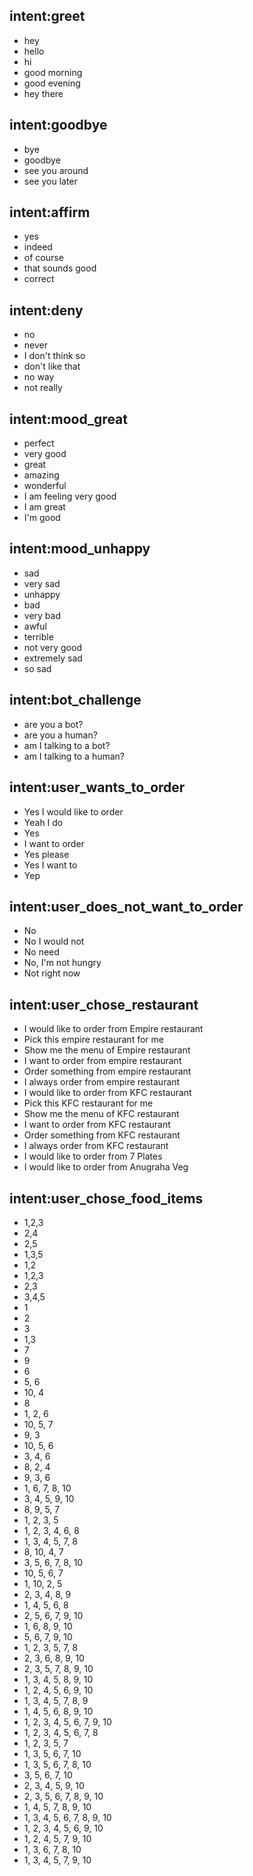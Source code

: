 ## intent:greet
- hey
- hello
- hi
- good morning
- good evening
- hey there

## intent:goodbye
- bye
- goodbye
- see you around
- see you later

## intent:affirm
- yes
- indeed
- of course
- that sounds good
- correct

## intent:deny
- no
- never
- I don't think so
- don't like that
- no way
- not really

## intent:mood_great
- perfect
- very good
- great
- amazing
- wonderful
- I am feeling very good
- I am great
- I'm good

## intent:mood_unhappy
- sad
- very sad
- unhappy
- bad
- very bad
- awful
- terrible
- not very good
- extremely sad
- so sad

## intent:bot_challenge
- are you a bot?
- are you a human?
- am I talking to a bot?
- am I talking to a human?

## intent:user_wants_to_order

- Yes I would like to order
- Yeah I do
- Yes
- I want to order
- Yes please
- Yes I want to
- Yep


## intent:user_does_not_want_to_order
- No
- No I would not
- No need
- No, I'm not hungry
- Not right now


## intent:user_chose_restaurant

- I would like to order from Empire restaurant
- Pick this empire restaurant for me
- Show me the menu of Empire restaurant
- I want to order from empire restaurant
- Order something from empire restaurant
- I always order from empire restaurant
- I would like to order from KFC restaurant
- Pick this KFC restaurant for me
- Show me the menu of KFC restaurant
- I want to order from KFC restaurant
- Order something from KFC restaurant
- I always order from KFC restaurant
- I would like to order from 7 Plates
- I would like to order from Anugraha Veg

## intent:user_chose_food_items
- 1,2,3
- 2,4
- 2,5
- 1,3,5
- 1,2
- 1,2,3
- 2,3
- 3,4,5
- 1
- 2
- 3
- 1,3
- 7
- 9
- 6
- 5, 6
- 10, 4
- 8
- 1, 2, 6
- 10, 5, 7
- 9, 3
- 10, 5, 6
- 3, 4, 6
- 8, 2, 4
- 9, 3, 6
- 1, 6, 7, 8, 10
- 3, 4, 5, 9, 10
- 8, 9, 5, 7
- 1, 2, 3, 5
- 1, 2, 3, 4, 6, 8
- 1, 3, 4, 5, 7, 8
- 8, 10, 4, 7
- 3, 5, 6, 7, 8, 10
- 10, 5, 6, 7
- 1, 10, 2, 5
- 2, 3, 4, 8, 9
- 1, 4, 5, 6, 8
- 2, 5, 6, 7, 9, 10
- 1, 6, 8, 9, 10
- 5, 6, 7, 9, 10
- 1, 2, 3, 5, 7, 8
- 2, 3, 6, 8, 9, 10
- 2, 3, 5, 7, 8, 9, 10
- 1, 3, 4, 5, 8, 9, 10
- 1, 2, 4, 5, 6, 9, 10
- 1, 3, 4, 5, 7, 8, 9
- 1, 4, 5, 6, 8, 9, 10
- 1, 2, 3, 4, 5, 6, 7, 9, 10
- 1, 2, 3, 4, 5, 6, 7, 8
- 1, 2, 3, 5, 7
- 1, 3, 5, 6, 7, 10
- 1, 3, 5, 6, 7, 8, 10
- 3, 5, 6, 7, 10
- 2, 3, 4, 5, 9, 10
- 2, 3, 5, 6, 7, 8, 9, 10
- 1, 4, 5, 7, 8, 9, 10
- 1, 3, 4, 5, 6, 7, 8, 9, 10
- 1, 2, 3, 4, 5, 6, 9, 10
- 1, 2, 4, 5, 7, 9, 10
- 1, 3, 6, 7, 8, 10
- 1, 3, 4, 5, 7, 9, 10
